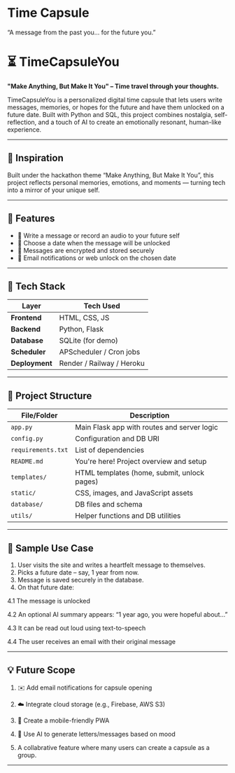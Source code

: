 # Time Capsule
“A message from the past you… for the future you.”

# ⏳ TimeCapsuleYou

**"Make Anything, But Make It You" – Time travel through your thoughts.**

TimeCapsuleYou is a personalized digital time capsule that lets users write messages, memories, or hopes for the future and have them unlocked on a future date. Built with Python and SQL, this project combines nostalgia, self-reflection, and a touch of AI to create an emotionally resonant, human-like experience.

---

## 🧠 Inspiration

Built under the hackathon theme “Make Anything, But Make It You”, this project reflects personal memories, emotions, and moments — turning tech into a mirror of your unique self.

---

## 🌟 Features

- 📝 Write a message or record an audio to your future self
- 📅 Choose a date when the message will be unlocked
- 🔐 Messages are encrypted and stored securely
- 📧 Email notifications or web unlock on the chosen date

---

## 🧰 Tech Stack

| Layer         | Tech Used                          |
|---------------|------------------------------------|
| **Frontend**  | HTML, CSS, JS  |
| **Backend**   | Python, Flask                      |
| **Database**  | SQLite (for demo) |
| **Scheduler** | APScheduler / Cron jobs            |
| **Deployment**| Render / Railway / Heroku          |

---

## 📁 Project Structure

| File/Folder             | Description                                              |
|-------------------------|----------------------------------------------------------|
| `app.py`                | Main Flask app with routes and server logic              |
| `config.py`             | Configuration and DB URI                                 |
| `requirements.txt`      | List of dependencies                                     |
| `README.md`             | You're here! Project overview and setup                  |
| `templates/`            | HTML templates (home, submit, unlock pages)              |
| `static/`               | CSS, images, and JavaScript assets                       |
| `database/`             | DB files and schema                                      |
| `utils/`                | Helper functions and DB utilities                        |

---

## 🧪 Sample Use Case
1. User visits the site and writes a heartfelt message to themselves.
2. Picks a future date – say, 1 year from now.
3. Message is saved securely in the database.
4. On that future date:

4.1 The message is unlocked
   
4.2 An optional AI summary appears: “1 year ago, you were hopeful about…”

4.3 It can be read out loud using text-to-speech

4.4 The user receives an email with their original message

---

## 💡 Future Scope
1. ✉️ Add email notifications for capsule opening

2. ☁️ Integrate cloud storage (e.g., Firebase, AWS S3)

3. 📱 Create a mobile-friendly PWA

4. 🧬 Use AI to generate letters/messages based on mood

5. A collabrative feature where many users can create a capsule as a group.

---
